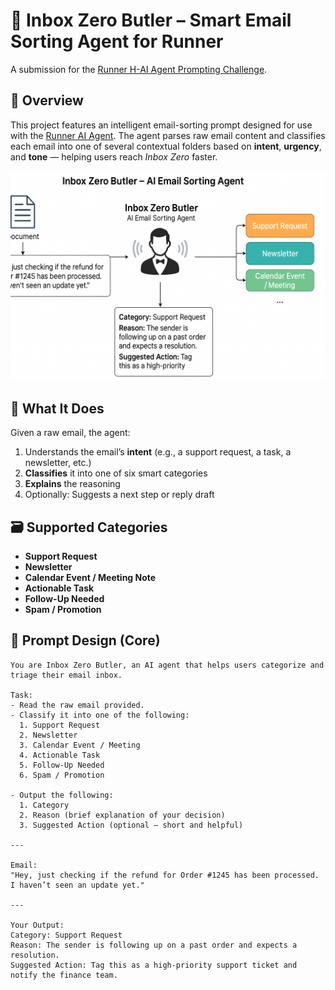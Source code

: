 # 🤖 Inbox Zero Butler – Smart Email Sorting Agent for Runner

A submission for the [Runner H-AI Agent Prompting Challenge](https://dev.to/devteam/join-the-runner-h-ai-agent-prompting-challenge-10000-in-prizes-for-20-winners-30ki).

## 🧠 Overview
This project features an intelligent email-sorting prompt designed for use with the [Runner AI Agent](https://runner.dev). The agent parses raw email content and classifies each email into one of several contextual folders based on **intent**, **urgency**, and **tone** — helping users reach *Inbox Zero* faster.

![](/AI%20Email%20Sorting%20Flowchart.png)

## 🚀 What It Does
Given a raw email, the agent:
1. Understands the email’s **intent** (e.g., a support request, a task, a newsletter, etc.)
2. **Classifies** it into one of six smart categories
3. **Explains** the reasoning
4. Optionally: Suggests a next step or reply draft

## 🗃️ Supported Categories
- **Support Request**
- **Newsletter**
- **Calendar Event / Meeting Note**
- **Actionable Task**
- **Follow-Up Needed**
- **Spam / Promotion**

## 📝 Prompt Design (Core)

```prompt
You are Inbox Zero Butler, an AI agent that helps users categorize and triage their email inbox.

Task:
- Read the raw email provided.
- Classify it into one of the following:
  1. Support Request
  2. Newsletter
  3. Calendar Event / Meeting
  4. Actionable Task
  5. Follow-Up Needed
  6. Spam / Promotion

- Output the following:
  1. Category
  2. Reason (brief explanation of your decision)
  3. Suggested Action (optional – short and helpful)

---

Email:
"Hey, just checking if the refund for Order #1245 has been processed. I haven’t seen an update yet."

---

Your Output:
Category: Support Request
Reason: The sender is following up on a past order and expects a resolution.
Suggested Action: Tag this as a high-priority support ticket and notify the finance team.
```